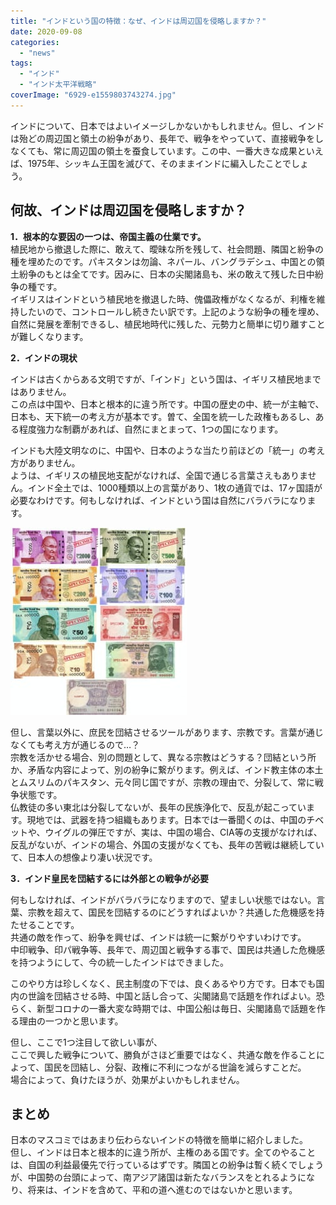 ```yaml
---
title: "インドという国の特徴：なぜ、インドは周辺国を侵略しますか？"
date: 2020-09-08
categories: 
  - "news"
tags: 
  - "インド"
  - "インド太平洋戦略"
coverImage: "6929-e1559803743274.jpg"
---
```


インドについて、日本ではよいイメージしかないかもしれません。但し、インドは殆どの周辺国と領土の紛争があり、長年で、戦争をやっていて、直接戦争をしなくても、常に周辺国の領土を蚕食しています。この中、一番大きな成果といえば、1975年、シッキム王国を滅びて、そのままインドに編入したことでしょう。

## **何故、インドは周辺国を侵略しますか？**

**1．根本的な要因の一つは、帝国主義の仕業です。**  
植民地から撤退した際に、敢えて、曖昧な所を残して、社会問題、隣国と紛争の種を埋めたのです。パキスタンは勿論、ネパール、バングラデシュ、中国との領土紛争のもとは全てです。因みに、日本の尖閣諸島も、米の敢えて残した日中紛争の種です。  
イギリスはインドという植民地を撤退した時、傀儡政権がなくなるが、利権を維持したいので、コントロールし続きたい訳です。上記のような紛争の種を埋め、自然に発展を牽制できるし、植民地時代に残した、元勢力と簡単に切り離すことが難しくなります。

**2．インドの現状**

インドは古くからある文明ですが、「インド」という国は、イギリス植民地まではありません。  
この点は中国や、日本と根本的に違う所です。中国の歴史の中、統一が主軸で、日本も、天下統一の考え方が基本です。曽て、全国を統一した政権もあるし、ある程度強力な制覇があれば、自然にまとまって、1つの国になります。

インドも大陸文明なのに、中国や、日本のような当たり前ほどの「統一」の考え方がありません。  
ようは、イギリスの植民地支配がなければ、全国で通じる言葉さえもありません。インド全土では、1000種類以上の言葉があり、1枚の通貨では、17ヶ国語が必要なわけです。何もしなければ、インドという国は自然にバラバラになります。

![](images/800px-Banknote_of_india-282x300.jpg)

但し、言葉以外に、庶民を団結させるツールがあります、宗教です。言葉が通じなくても考え方が通じるので…？  
宗教を活かせる場合、別の問題として、異なる宗教はどうする？団結という所か、矛盾な内容によって、別の紛争に繋がります。例えば、インド教主体の本土とムスリムのパキスタン、元々同じ国ですが、宗教の理由で、分裂して、常に戦争状態です。  
仏教徒の多い東北は分裂してないが、長年の民族浄化で、反乱が起こっています。現地では、武器を持つ組織もあります。日本では一番聞くのは、中国のチベットや、ウイグルの弾圧ですが、実は、中国の場合、CIA等の支援がなければ、反乱がないが、インドの場合、外国の支援がなくても、長年の苦戦は継続していて、日本人の想像より凄い状況です。

**3．インド皇民を団結するには外部との戦争が必要**

何もしなければ、インドがバラバラになりますので、望ましい状態ではない。言葉、宗教を超えて、国民を団結するのにどうすればよいか？共通した危機感を持たせることです。  
共通の敵を作って、紛争を興せば、インドは統一に繋がりやすいわけです。  
中印戦争、印パ戦争等、長年で、周辺国と戦争する事で、国民は共通した危機感を持つようにして、今の統一したインドはできました。

このやり方は珍しくなく、民主制度の下では、良くあるやり方です。日本でも国内の世論を団結させる時、中国と話し合って、尖閣諸島で話題を作ればよい。恐らく、新型コロナの一番大変な時期では、中国公船は毎日、尖閣諸島で話題を作る理由の一つかと思います。

但し、ここで1つ注目して欲しい事が、  
ここで興した戦争について、勝負がさほど重要ではなく、共通な敵を作ることによって、国民を団結し、分裂、政権に不利につながる世論を減らすことだ。  
場合によって、負けたほうが、効果がよいかもしれません。

## **まとめ**

日本のマスコミではあまり伝わらないインドの特徴を簡単に紹介しました。  
但し、インドは日本と根本的に違う所が、主権のある国です。全てのやることは、自国の利益最優先で行っているはずです。隣国との紛争は暫く続くでしょうが、中国勢の台頭によって、南アジア諸国は新たなバランスをとれるようになり、将来は、インドを含めて、平和の道へ進むのではないかと思います。
